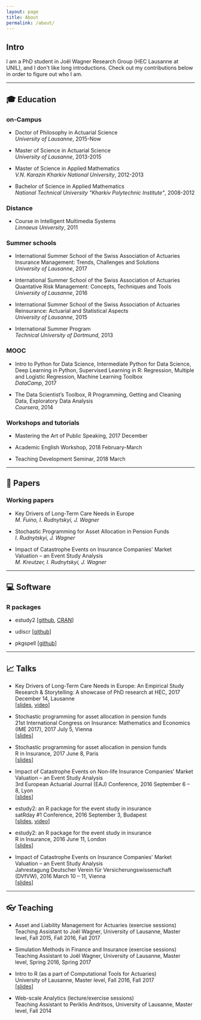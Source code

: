 ```yaml
---
layout: page
title: About
permalink: /about/
---
```


## Intro 

I am a PhD student in Jo&euml;l Wagner Research Group (HEC Lausanne at UNIL), and I don't like long introductions. Check out my contributions below in order to figure out who I am.

----

## :mortar_board: Education 

### on-Campus

* Doctor of Philosophy in Actuarial Science <br />
*University of Lausanne*, 2015-Now

* Master of Science in Actuarial Science <br />
*University of Lausanne*, 2013-2015

* Master of Science in Applied Mathematics <br />
*V.N. Karazin Kharkiv National University*, 2012-2013

* Bachelor of Science in Applied Mathematics <br />
*National Technical University "Kharkiv Polytechnic Institute"*, 2008-2012

### Distance

* Course in Intelligent Multimedia Systems <br />
*Linnaeus University*, 2011

### Summer schools

* International Summer School of the Swiss Association of Actuaries <br />
Insurance Management: Trends, Challenges and Solutions <br />
*University of Lausanne*, 2017

* International Summer School of the Swiss Association of Actuaries <br />
Quantative Risk Management: Concepts, Techniques and Tools <br />
*University of Lausanne*, 2016

* International Summer School of the Swiss Association of Actuaries <br />
Reinsurance: Actuarial and Statistical Aspects <br />
*University of Lausanne*, 2015

* International Summer Program <br />
*Technical University of Dortmund*, 2013

### MOOC

* Intro to Python for Data Science, Intermediate Python for Data Science, Deep Learning in Python, Supervised Learning in R: Regression, Multiple and Logistic Regression, Machine Learning Toolbox <br />
*DataCamp*, 2017

* The Data Scientist’s Toolbox, R Programming, Getting and Cleaning Data, Exploratory Data Analysis <br />
*Coursera*, 2014

### Workshops and tutorials

* Mastering the Art of Public Speaking, 2017 December 

* Academic English Workshop, 2018 February-March

* Teaching Development Seminar, 2018 March

----

## :memo: Papers 

### Working papers

* Key Drivers of Long-Term Care Needs in Europe <br />
*M. Fuino, I. Rudnytskyi, J. Wagner*

* Stochastic Programming for Asset Allocation in Pension Funds <br />
*I. Rudnytskyi, J. Wagner*

* Impact of Catastrophe Events on Insurance Companies' Market Valuation – an Event Study Analysis <br />
*M. Kreutzer, I. Rudnytskyi, J. Wagner*

----

## :computer: Software 

### R packages

* estudy2 [[github](https://github.com/irudnyts/estudy2), [CRAN](https://cran.r-project.org/web/packages/estudy2/index.html)]

* udiscr [[github](https://github.com/irudnyts/udiscr)]

* pkgspell [[github](https://github.com/irudnyts/pkgspell)]

----

## :chart_with_upwards_trend: Talks 

* Key Drivers of Long-Term Care Needs in Europe: An Empirical Study <br />
Research & Storytelling: A showcase of PhD research at HEC, 2017 December 14, Lausanne <br />
[[slides](https://irudnyts.github.io/pdf/rs.pdf), [video](https://youtu.be/kLf6SVEMd94)]

* Stochastic programming for asset allocation in pension funds <br />
21st International Congress on Insurance: Mathematics and Economics (IME 2017), 2017 July 5, Vienna <br />
[[slides](https://irudnyts.github.io/pdf/ime.pdf)]


* Stochastic programming for asset allocation in pension funds <br />
R in Insurance, 2017 June 8, Paris <br />
[[slides](https://irudnyts.github.io/pdf/rinins17.pdf)]

* Impact of Catastrophe Events on Non-life Insurance Companies' Market Valuation – an Event Study Analysis <br />
3rd European Actuarial Journal (EAJ) Conference, 2016 September 6 – 8, Lyon <br />
[[slides](https://irudnyts.github.io/pdf/eaj.pdf)]

* estudy2: an R package for the event study in insurance <br />
satRday #1 Conference, 2016 September 3, Budapest <br />
[[slides](https://irudnyts.github.io/pdf/satrday.pdf), [video](https://www.youtube.com/watch?v=aWIDa4d60GQ)]

* estudy2: an R package for the event study in insurance <br />
R in Insurance, 2016 June 11, London <br />
[[slides](https://irudnyts.github.io/pdf/rinins.pdf)]

* Impact of Catastrophe Events on Insurance Companies' Market Valuation – an Event Study Analysis <br />
Jahrestagung Deutscher Verein für Versicherungswissenschaft (DVfVW), 2016 March 10 – 11, Vienna <br />
[[slides](https://irudnyts.github.io/pdf/dvfvw.pdf)]

----

## :eyeglasses: Teaching 

* Asset and Liability Management for Actuaries (exercise sessions) <br />
Teaching Assistant to Jo&euml;l Wagner, University of Lausanne, Master level, Fall 2015, Fall 2016, Fall 2017

* Simulation Methods in Finance and Insurance (exercise sessions) <br />
Teaching Assistant to Jo&euml;l Wagner, University of Lausanne, Master level, Spring 2016, Spring 2017

* Intro to R (as a part of Computational Tools for Actuaries) <br />
University of Lausanne, Master level, Fall 2016, Fall 2017 <br />
[[slides](http://htmlpreview.github.io/?https://github.com/irudnyts/introR/blob/master/slides/introR_formal.html#1)]


* Web-scale Analytics (lecture/exercise sessions) <br />
Teaching Assistant to Periklis Andritsos, University of Lausanne, Master level, Fall 2014
